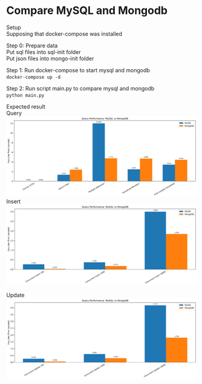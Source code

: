 # Compare MySQL and Mongodb

Setup  
Supposing that docker-compose was installed


Step 0: Prepare data  
Put sql files into sql-init folder  
Put json files into mongo-init folder  

Step 1: Run docker-compose to start mysql and mongodb  
`docker-compose up -d`

Step 2: Run script main.py to compare mysql and mongodb  
`python main.py`

Expected result  
Query
![img.png](queries.png)  
Insert  
![img.png](insert.png)  

Update  
![img.png](update.png)  